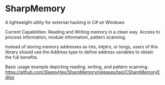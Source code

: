 # SharpMemory
A lightweight utility for external hacking in C# on Windows


Current Capabilities:
Reading and Writing memory in a clean way.
Access to process information, module information, pattern scanning.

Instead of storing memory addresses as ints, intptrs, or longs, users of this library should use the Address type to define address variables to obtain the full benefits.

Basic usage example depicting reading, writing, and pattern scanning.
https://github.com/SleepyHex/SharpMemory/releases/tag/CSharpMemoryEditor
